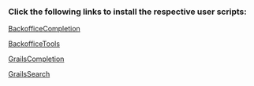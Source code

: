 ### Click the following links to install the respective user scripts:

[BackofficeCompletion](https://github.com/DanteTheEgregore/sitetools/raw/master/BackofficeCompletion.user.js)

[BackofficeTools](https://github.com/DanteTheEgregore/sitetools/raw/master/BackofficeTools.user.js)

[GrailsCompletion](https://github.com/DanteTheEgregore/sitetools/raw/master/GrailsCompletion.user.js)

[GrailsSearch](https://github.com/DanteTheEgregore/sitetools/raw/master/GrailsSearch.user.js)
